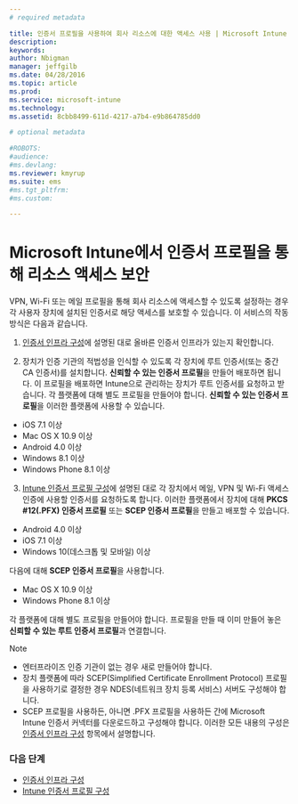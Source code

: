 ```yaml
---
# required metadata

title: 인증서 프로필을 사용하여 회사 리소스에 대한 액세스 사용 | Microsoft Intune
description:
keywords:
author: Nbigman
manager: jeffgilb
ms.date: 04/28/2016
ms.topic: article
ms.prod:
ms.service: microsoft-intune
ms.technology:
ms.assetid: 8cbb8499-611d-4217-a7b4-e9b864785dd0

# optional metadata

#ROBOTS:
#audience:
#ms.devlang:
ms.reviewer: kmyrup
ms.suite: ems
#ms.tgt_pltfrm:
#ms.custom:

---
```


# Microsoft Intune에서 인증서 프로필을 통해 리소스 액세스 보안
VPN, Wi-Fi 또는 메일 프로필을 통해 회사 리소스에 액세스할 수 있도록 설정하는 경우 각 사용자 장치에 설치된 인증서로 해당 액세스를 보호할 수 있습니다. 이 서비스의 작동 방식은 다음과 같습니다.

1. [인증서 인프라 구성](configure-certificate-infrastructure.md)에 설명된 대로 올바른 인증서 인프라가 있는지 확인합니다.

2. 장치가 인증 기관의 적법성을 인식할 수 있도록 각 장치에 루트 인증서(또는 중간 CA 인증서)를 설치합니다. **신뢰할 수 있는 인증서 프로필**을 만들어 배포하면 됩니다. 이 프로필을 배포하면 Intune으로 관리하는 장치가 루트 인증서를 요청하고 받습니다. 각 플랫폼에 대해 별도 프로필을 만들어야 합니다. **신뢰할 수 있는 인증서 프로필**을 이러한 플랫폼에 사용할 수 있습니다.
 -  iOS 7.1 이상
 -  Mac OS X 10.9 이상
 -  Android 4.0 이상
 -  Windows 8.1 이상
 -  Windows Phone 8.1 이상

3. [Intune 인증서 프로필 구성](configure-intune-certificate-profiles.md)에 설명된 대로 각 장치에서 메일, VPN 및 Wi-Fi 액세스 인증에 사용할 인증서를 요청하도록 합니다. 이러한 플랫폼에서 장치에 대해 **PKCS #12(.PFX) 인증서 프로필** 또는 **SCEP 인증서 프로필**을 만들고 배포할 수 있습니다.
 
-  Android 4.0 이상
-  iOS 7.1 이상
-  Windows 10(데스크톱 및 모바일) 이상 

다음에 대해 **SCEP 인증서 프로필**을 사용합니다.
-   Mac OS X 10.9 이상
-   Windows Phone 8.1 이상

각 플랫폼에 대해 별도 프로필을 만들어야 합니다. 프로필을 만들 때 이미 만들어 놓은 **신뢰할 수 있는 루트 인증서 프로필**과 연결합니다.

> [!NOTE]           
> -    엔터프라이즈 인증 기관이 없는 경우 새로 만들어야 합니다. 
>- 장치 플랫폼에 따라 SCEP(Simplified Certificate Enrollment Protocol) 프로필을 사용하기로 결정한 경우 NDES(네트워크 장치 등록 서비스) 서버도 구성해야 합니다.
>-  SCEP 프로필을 사용하든, 아니면 .PFX 프로필을 사용하든 간에 Microsoft Intune 인증서 커넥터를 다운로드하고 구성해야 합니다.
> 이러한 모든 내용의 구성은 [인증서 인프라 구성](configure-certificate-infrastructure.md) 항목에서 설명합니다.

### 다음 단계
- [인증서 인프라 구성](configure-certificate-infrastructure.md)
- [Intune 인증서 프로필 구성](configure-intune-certificate-profiles.md)



<!--HONumber=Jun16_HO1-->


